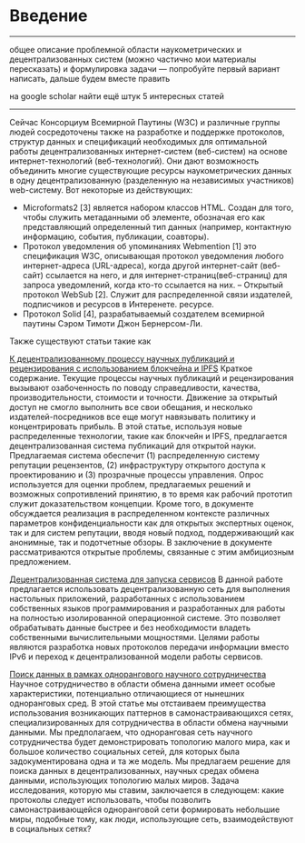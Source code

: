 # Введение 
___
общее описание проблемной области наукометрических и децентрализованных систем (можно частично мои материалы пересказать) и формулировка задачи — попробуйте первый вариант написать, дальше будем вместе править

на google scholar найти ещё штук 5 интересных статей
___
Сейчас Консорциум Всемирной Паутины (W3C) и различные группы людей сосредоточены также на разработке и поддержке протоколов, структур данных и спецификаций необходимых для оптимальной работы децентрализованных интернет-систем (веб-систем) на основе интернет-технологий (веб-технологий). Они дают возможность объединить многие существующие ресурсы наукометрических данных в одну децентрализованную (разделенную на независимых участников) web-систему. Вот некоторые из действующих:
- Microformats2 [3] является набором классов HTML. Создан для того, чтобы служить метаданными об элементе, обозначая его как представляющий определенный тип данных (например, контактную информацию, события, публикации, соавторы). 
- Протокол уведомления об упоминаниях Webmention [1] это спецификация W3C, описывающая протокол уведомления любого интернет-адреса (URL-адреса), когда другой интернет-сайт (веб-сайт) ссылается на него, и для интернет-страниц(веб-страниц) для запроса уведомлений, когда кто-то ссылается на них.
– Открытый протокол WebSub [2]. Служит для распределенной связи издателей, подписчиков и ресурсов в Интеренете.
ресурсе.
- Протокол Solid [4], разрабатываемый создателем всемирной паутины Сэром Тимоти Джон Бернерсом-Ли.

Также существуют статьи такие как 

[К децентрализованному процессу научных публикаций и рецензирования с использованием блокчейна и IPFS](http://128.171.57.22/bitstream/10125/59901/0461.pdf)
Краткое содержание.
Текущие процессы научных публикаций и рецензирования вызывают озабоченность по поводу справедливости, качества, производительности, стоимости и точности. Движение за открытый доступ не смогло выполнить все свои обещания, и несколько издателей-посредников все еще могут навязывать политику и концентрировать прибыль. В этой статье, используя новые распределенные технологии, такие как блокчейн и IPFS, предлагается децентрализованная система публикаций для открытой науки. Предлагаемая система обеспечит (1) распределенную систему репутации рецензентов, (2) инфраструктуру открытого доступа к проектированию и (3) прозрачные процессы управления. Опрос используется для оценки проблем, предлагаемых решений и возможных сопротивлений принятию, в то время как рабочий прототип служит доказательством концепции. Кроме того, в документе обсуждается реализация в распределенном контексте различных параметров конфиденциальности как для открытых экспертных оценок, так и для систем репутации, вводя новый подход, поддерживающий как анонимные, так и подотчетные обзоры. В заключение в документе рассматриваются открытые проблемы, связанные с этим амбициозным предложением.

[Децентрализованная система для запуска сервисов](http://ceur-ws.org/Vol-2353/paper68.pdf)
В данной работе предлагается использовать децентрализованную сеть для выполнения настольных приложений, разработанных с использованием собственных языков программирования и разработанных для работы на полностью изолированной операционной системе. Это позволяет обрабатывать данные быстрее и без необходимости владеть собственными вычислительными мощностями. Целями работы являются разработка новых протоколов передачи информации вместо IPv6 и переход к децентрализованной модели работы сервисов.

[Поиск данных в рамках однорангового научного сотрудничества](https://arxiv.org/pdf/cs/0209031.pdf)
Научное сотрудничество в области обмена данными имеет особые характеристики, потенциально отличающиеся от нынешних одноранговых сред. В этой статье мы отстаиваем преимущества использования возникающих паттернов в самонастраивающихся сетях, специализированных для сотрудничества в области обмена научными данными. Мы предполагаем, что одноранговая сеть научного сотрудничества будет демонстрировать топологию малого мира, как и большое количество социальных сетей, для которых была задокументирована одна и та же модель. Мы предлагаем решение для поиска данных в децентрализованных, научных средах обмена данными, использующих топологию малых миров. Задача исследования, которую мы ставим, заключается в следующем: какие протоколы следует использовать, чтобы позволить самонастраивающейся одноранговой сети формировать небольшие миры, подобные тому, как люди, использующие сеть, взаимодействуют в социальных сетях?